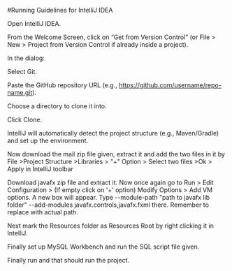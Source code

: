 #Running Guidelines for IntelliJ IDEA

Open IntelliJ IDEA.

From the Welcome Screen, click on “Get from Version Control” (or File > New > Project from Version Control if already inside a project).

In the dialog:

Select Git.

Paste the GitHub repository URL (e.g., https://github.com/username/repo-name.git).

Choose a directory to clone it into.

Click Clone.

IntelliJ will automatically detect the project structure (e.g., Maven/Gradle) and set up the environment.

Now download the mail zip file given, extract it and add the two files in it by File >Project Structure >Libraries > "+" Option > Select two files >Ok > Apply in IntelliJ toolbar

Download javafx zip file and extract it. Now once again go to Run > Edit Configuration > (If empty click on '+' option) Modify Options > Add VM options. A new box will appear. 
Type --module-path "path to javafx lib folder" --add-modules javafx.controls,javafx.fxml there. Remember to replace with actual path.

Next mark the Resources folder as Resources Root by right clicking it in IntelliJ.

Finally set up MySQL Workbench and run the SQL script file given.

Finally run and that should run the project.
